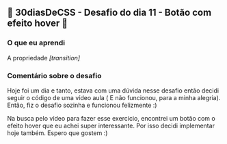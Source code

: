## 🚀 30diasDeCSS  - Desafio do dia 11 - Botão com efeito hover 🚀

### O que eu aprendi

A propriedade *[transition]*

### Comentário sobre o desafio
Hoje foi um dia e tanto, estava com uma dúvida nesse desafio então decidi seguir o código de uma vídeo aula ( E não funcionou, para a minha alegria). Então, fiz o desafio sozinha e funcionou felizmente :)

Na busca pelo vídeo para fazer esse exercício, encontrei um botão com o efeito hover que eu achei super interessante.
Por isso decidi implementar hoje também. Espero que gostem :) 


